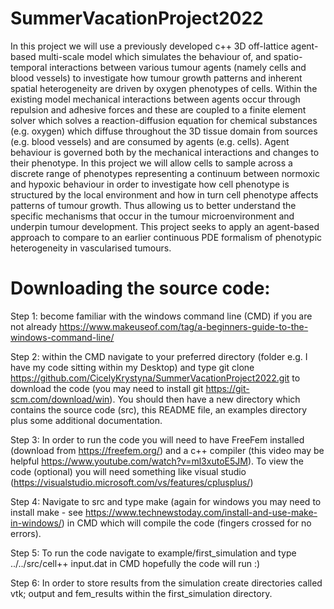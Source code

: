 # SummerVacationProject2022
In this project we will use a previously developed c++ 3D off-lattice agent-based multi-scale model which simulates the behaviour of, and spatio-temporal interactions between various tumour agents (namely cells and blood vessels) to investigate how tumour growth patterns and inherent spatial heterogeneity are driven by oxygen phenotypes of cells. Within the existing model mechanical interactions between agents occur through repulsion and adhesive forces and these are coupled to a finite element solver which solves a reaction-diffusion equation for chemical substances (e.g. oxygen) which diffuse throughout the 3D tissue domain from sources (e.g. blood vessels) and are consumed by agents (e.g. cells). Agent behaviour is governed both by the mechanical interactions and changes to their phenotype. In this project we will allow cells to sample across a discrete range of phenotypes representing a continuum between normoxic and hypoxic behaviour in order to investigate how cell phenotype is structured by the local environment and how in turn cell phenotype affects patterns of tumour growth. Thus allowing us to better understand the specific mechanisms that occur in the tumour microenvironment and underpin tumour development. This project seeks to apply an agent-based approach to compare to an earlier continuous PDE formalism of phenotypic heterogeneity in vascularised tumours.

# Downloading the source code:

Step 1: become familiar with the windows command line (CMD) if you are not already https://www.makeuseof.com/tag/a-beginners-guide-to-the-windows-command-line/

Step 2: within the CMD navigate to your preferred directory (folder e.g. I have my code sitting within my Desktop) and type git clone https://github.com/CicelyKrystyna/SummerVacationProject2022.git to download the code (you may need to install git https://git-scm.com/download/win). You should then have a new directory which contains the source code (src), this README file, an examples directory plus some additional documentation.

Step 3: In order to run the code you will need to have FreeFem installed (download from https://freefem.org/) and a c++ compiler (this video may be helpful https://www.youtube.com/watch?v=ml3xutoE5JM). To view the code (optional) you will need something like visual studio (https://visualstudio.microsoft.com/vs/features/cplusplus/)

Step 4: Navigate to src and type make (again for windows you may need to install make - see https://www.technewstoday.com/install-and-use-make-in-windows/) in CMD which will compile the code (fingers crossed for no errors). 

Step 5: To run the code navigate to example/first_simulation and type ../../src/cell++ input.dat in CMD hopefully the code will run :)

Step 6: In order to store results from the simulation create directories called vtk; output and fem_results within the first_simulation directory.
